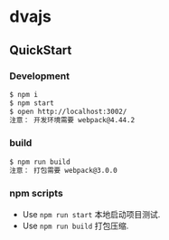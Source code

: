 # dvajs



## QuickStart


### Development

```bash
$ npm i
$ npm start
$ open http://localhost:3002/
注意： 开发环境需要 webpack@4.44.2
```

### build

```bash
$ npm run build
注意： 打包需要 webpack@3.0.0
```

### npm scripts

- Use `npm run start` 本地启动项目测试.
- Use `npm run build` 打包压缩.


